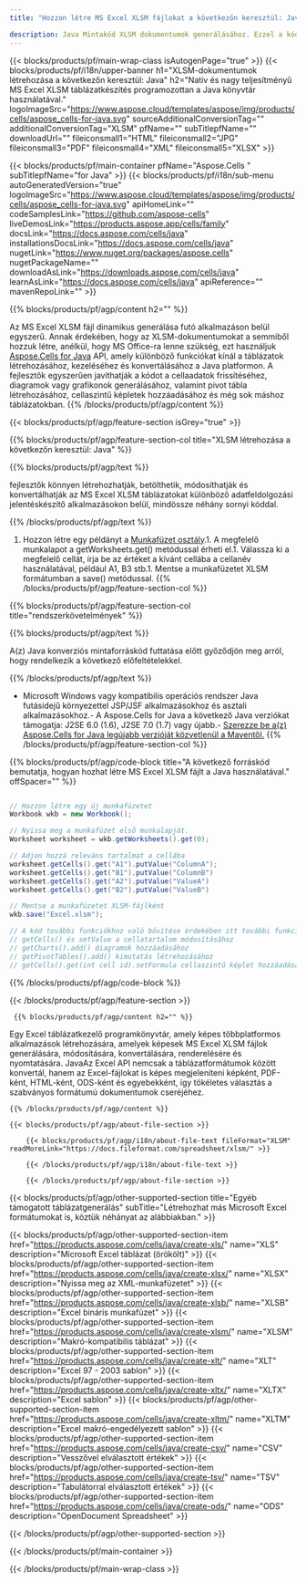 ```yaml
---
title: "Hozzon létre MS Excel XLSM fájlokat a következőn keresztül: Java "

description: Java Mintakód XLSM dokumentumok generálásához. Ezzel a kóddal MS Excel XLSM fájlokat hozhat létre Java alapú asztali vagy webes alkalmazásban.
---
```

{{< blocks/products/pf/main-wrap-class isAutogenPage="true" >}}
{{< blocks/products/pf/i18n/upper-banner h1="XLSM-dokumentumok létrehozása a következőn keresztül: Java" h2="Natív és nagy teljesítményű MS Excel XLSM táblázatkészítés programozottan a Java könyvtár használatával." logoImageSrc="https://www.aspose.cloud/templates/aspose/img/products/cells/aspose_cells-for-java.svg" sourceAdditionalConversionTag="" additionalConversionTag="XLSM" pfName="" subTitlepfName="" downloadUrl="" fileiconsmall1="HTML" fileiconsmall2="JPG" fileiconsmall3="PDF" fileiconsmall4="XML" fileiconsmall5="XLSX" >}}

{{< blocks/products/pf/main-container pfName="Aspose.Cells " subTitlepfName="for Java" >}}
{{< blocks/products/pf/i18n/sub-menu autoGeneratedVersion="true" logoImageSrc="https://www.aspose.cloud/templates/aspose/img/products/cells/aspose_cells-for-java.svg" apiHomeLink="" codeSamplesLink="https://github.com/aspose-cells" liveDemosLink="https://products.aspose.app/cells/family" docsLink="https://docs.aspose.com/cells/java" installationsDocsLink="https://docs.aspose.com/cells/java" nugetLink="https://www.nuget.org/packages/aspose.cells" nugetPackageName="" downloadAsLink="https://downloads.aspose.com/cells/java" learnAsLink="https://docs.aspose.com/cells/java" apiReference="" mavenRepoLink="" >}}

{{% blocks/products/pf/agp/content h2="" %}}

 Az MS Excel XLSM fájl dinamikus generálása futó alkalmazáson belül egyszerű. Annak érdekében, hogy az XLSM-dokumentumokat a semmiből hozzuk létre, anélkül, hogy MS Office-ra lenne szükség, ezt használjuk
 [Aspose.Cells for Java](https://products.aspose.com/cells/java) 
 API, amely különböző funkciókat kínál a táblázatok létrehozásához, kezeléséhez és konvertálásához a Java platformon. A fejlesztők egyszerűen javíthatják a kódot a cellaadatok frissítéséhez, diagramok vagy grafikonok generálásához, valamint pivot tábla létrehozásához, cellaszintű képletek hozzáadásához és még sok máshoz táblázatokban.
{{% /blocks/products/pf/agp/content %}}

{{< blocks/products/pf/agp/feature-section isGrey="true" >}}

{{% blocks/products/pf/agp/feature-section-col title="XLSM létrehozása a következőn keresztül: Java" %}}

{{% blocks/products/pf/agp/text %}}

 fejlesztők könnyen létrehozhatják, betölthetik, módosíthatják és konvertálhatják az MS Excel XLSM táblázatokat különböző adatfeldolgozási jelentéskészítő alkalmazásokon belül, mindössze néhány sornyi kóddal.

{{% /blocks/products/pf/agp/text %}}

1. Hozzon létre egy példányt a [Munkafüzet osztály](https://reference.aspose.com/cells/java/com.aspose.cells/Workbook).1. A megfelelő munkalapot a getWorksheets.get() metódussal érheti el.1. Válassza ki a megfelelő cellát, írja be az értéket a kívánt cellába a cellanév használatával, például A1, B3 stb.1. Mentse a munkafüzetet XLSM formátumban a save() metódussal.
{{% /blocks/products/pf/agp/feature-section-col %}}

{{% blocks/products/pf/agp/feature-section-col title="rendszerkövetelmények" %}}

{{% blocks/products/pf/agp/text %}}

A(z) Java konverziós mintaforráskód futtatása előtt győződjön meg arról, hogy rendelkezik a következő előfeltételekkel.  

{{% /blocks/products/pf/agp/text %}}

- Microsoft Windows vagy kompatibilis operációs rendszer Java futásidejű környezettel JSP/JSF alkalmazásokhoz és asztali alkalmazásokhoz.- A Aspose.Cells for Java a következő Java verziókat támogatja: J2SE 6.0 (1.6), J2SE 7.0 (1.7) vagy újabb.- [Szerezze be a(z) Aspose.Cells for Java legújabb verzióját közvetlenül a Maventől.](https://docs.aspose.com/cells/java/installation/) 
{{% /blocks/products/pf/agp/feature-section-col %}}

{{% blocks/products/pf/agp/code-block title="A következő forráskód bemutatja, hogyan hozhat létre MS Excel XLSM fájlt a Java használatával." offSpacer="" %}}

```cs

// Hozzon létre egy új munkafüzetet
Workbook wkb = new Workbook();

// Nyissa meg a munkafüzet első munkalapját.
Worksheet worksheet = wkb.getWorksheets().get(0);

// Adjon hozzá releváns tartalmat a cellába
worksheet.getCells().get("A1").putValue("ColumnA");
worksheet.getCells().get("B1").putValue("ColumnB")
worksheet.getCells().get("A2").putValue("ValueA")
worksheet.getCells().get("B2").putValue("ValueB")

// Mentse a munkafüzetet XLSM-fájlként
wkb.save("Excel.xlsm"); 

// A kód további funkciókhoz való bővítése érdekében itt további funkciók találhatók
// getCells() és setValue a cellatartalom módosításához
// getCharts().add() diagramok hozzáadásához
// getPivotTables().add() kimutatás létrehozásához
// getCells().get(int cell id).setFormula cellaszintű képlet hozzáadásához


```

{{% /blocks/products/pf/agp/code-block %}}

{{< /blocks/products/pf/agp/feature-section >}}

<!-- aboutfile Starts -->

     
     {{% blocks/products/pf/agp/content h2="" %}}

 Egy Excel táblázatkezelő programkönyvtár, amely képes többplatformos alkalmazások létrehozására, amelyek képesek MS Excel XLSM fájlok generálására, módosítására, konvertálására, renderelésére és nyomtatására. JavaAz Excel API nemcsak a táblázatformátumok között konvertál, hanem az Excel-fájlokat is képes megjeleníteni képként, PDF-ként, HTML-ként, ODS-ként és egyebekként, így tökéletes választás a szabványos formátumú dokumentumok cseréjéhez.



    {{% /blocks/products/pf/agp/content %}}

    {{< blocks/products/pf/agp/about-file-section >}}

        {{< blocks/products/pf/agp/i18n/about-file-text fileFormat="XLSM" readMoreLink="https://docs.fileformat.com/spreadsheet/xlsm/" >}}

        {{< /blocks/products/pf/agp/i18n/about-file-text >}}

        {{< /blocks/products/pf/agp/about-file-section >}}

          

<!-- aboutfile Ends -->

{{< blocks/products/pf/agp/other-supported-section title="Egyéb támogatott táblázatgenerálás" subTitle="Létrehozhat más Microsoft Excel formátumokat is, köztük néhányat az alábbiakban." >}}

{{< blocks/products/pf/agp/other-supported-section-item href="https://products.aspose.com/cells/java/create-xls/" name="XLS" description="Microsoft Excel táblázat (örökölt)" >}} 
{{< blocks/products/pf/agp/other-supported-section-item href="https://products.aspose.com/cells/java/create-xlsx/" name="XLSX" description="Nyissa meg az XML-munkafüzetet" >}} 
{{< blocks/products/pf/agp/other-supported-section-item href="https://products.aspose.com/cells/java/create-xlsb/" name="XLSB" description="Excel bináris munkafüzet" >}} 
{{< blocks/products/pf/agp/other-supported-section-item href="https://products.aspose.com/cells/java/create-xlsm/" name="XLSM" description="Makró-kompatibilis táblázat" >}} 
{{< blocks/products/pf/agp/other-supported-section-item href="https://products.aspose.com/cells/java/create-xlt/" name="XLT" description="Excel 97 - 2003 sablon" >}} 
{{< blocks/products/pf/agp/other-supported-section-item href="https://products.aspose.com/cells/java/create-xltx/" name="XLTX" description="Excel sablon" >}} 
{{< blocks/products/pf/agp/other-supported-section-item href="https://products.aspose.com/cells/java/create-xltm/" name="XLTM" description="Excel makró-engedélyezett sablon" >}} 
{{< blocks/products/pf/agp/other-supported-section-item href="https://products.aspose.com/cells/java/create-csv/" name="CSV" description="Vesszővel elválasztott értékek" >}} 
{{< blocks/products/pf/agp/other-supported-section-item href="https://products.aspose.com/cells/java/create-tsv/" name="TSV" description="Tabulátorral elválasztott értékek" >}} 
{{< blocks/products/pf/agp/other-supported-section-item href="https://products.aspose.com/cells/java/create-ods/" name="ODS" description="OpenDocument Spreadsheet" >}} 

{{< /blocks/products/pf/agp/other-supported-section >}}

{{< /blocks/products/pf/main-container >}}
    
{{< /blocks/products/pf/main-wrap-class >}}
